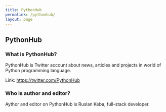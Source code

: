 ```yaml
---
title: PythonHub
permalink: /pythonhub/
layout: page
---
```


## PythonHub

### What is PythonHub?

PythonHub is Twitter account about news, articles and projects in world of Python programming language.

Link: https://twitter.com/PythonHub

### Who is author and editor?

Aythor and editor on PythonHub is Ruslan Keba, full-stack developer.
